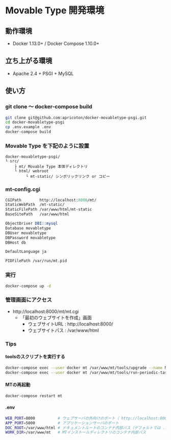 # Movable Type 開発環境
## 動作環境
* Docker 1.13.0+ / Docker Compose 1.10.0+

## 立ち上がる環境
* Apache 2.4 + PSGI + MySQL

## 使い方
### git clone 〜 docker-compose build
```bash
git clone git@github.com:apricoton/docker-movabletype-psgi.git
cd docker-movabletype-psgi
cp .env.example .env
docker-compose build
```

### Movable Type を下記のように設置
```
docker-movabletype-psgi/
└ src/
    ├ mt/ Movable Type 本体ディレクトリ
    └ html/ webroot
         └ mt-static/ シンボリックリンク or コピー
```

### mt-config.cgi
```perl
CGIPath        http://localhost:8000/mt/
StaticWebPath  /mt-static/
StaticFilePath /var/www/html/mt-static
BaseSitePath   /var/www/html

ObjectDriver DBI::mysql
Database movabletype
DBUser movabletype
DBPassword movabletype
DBHost db

DefaultLanguage ja

PIDFilePath /var/run/mt.pid
```

### 実行
```bash
docker-compose up -d
```

### 管理画面にアクセス
* http://localhost:8000/mt/mt.cgi
    * 「最初のウェブサイトを作成」画面
        * ウェブサイトURL : http://localhost:8000/
        * ウェブサイトパス : /var/www/html

### Tips
#### toolsのスクリプトを実行する
```bash
docker-compose exec --user docker mt /var/www/mt/tools/upgrade --name Melody
docker-compose exec --user docker mt /var/www/mt/tools/run-periodic-tasks
```

#### MTの再起動
```bash
docker-compose restart mt
```

#### .env
```bash
WEB_PORT=8000          # ウェブサーバの外向けのポート（ http://localhost:8000/ ）
APP_PORT=5000          # アプリケーションサーバのポート
DOC_ROOT=/var/www/html # ドキュメントルートのコンテナ内部パス（デフォルトでは ./src が /var/www になっている）
WORK_DIR=/var/www/mt   # MTインストールディレクトリのコンテナ内部パス
```